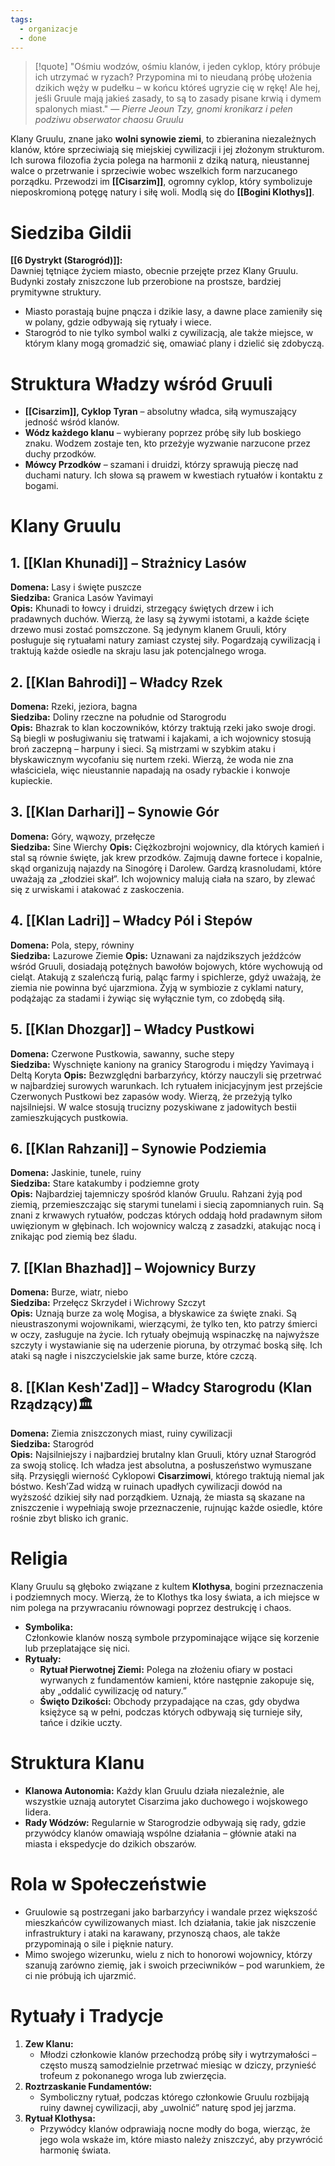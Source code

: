 ```yaml
---
tags:
  - organizacje
  - done
---
```

> [!quote] "Ośmiu wodzów, ośmiu klanów, i jeden cyklop, który próbuje ich utrzymać w ryzach? Przypomina mi to nieudaną próbę ułożenia dzikich węży w pudełku – w końcu któreś ugryzie cię w rękę! Ale hej, jeśli Gruule mają jakieś zasady, to są to zasady pisane krwią i dymem spalonych miast."
>— _Pierre Jeoun Tzy, gnomi kronikarz i pełen podziwu obserwator chaosu Gruulu_

Klany Gruulu, znane jako **wolni synowie ziemi**, to zbieranina niezależnych klanów, które sprzeciwiają się miejskiej cywilizacji i jej złożonym strukturom. Ich surowa filozofia życia polega na harmonii z dziką naturą, nieustannej walce o przetrwanie i sprzeciwie wobec wszelkich form narzucanego porządku. Przewodzi im **[[Cisarzim]]**, ogromny cyklop, który symbolizuje nieposkromioną potęgę natury i siłę woli. Modlą się do **[[Bogini Klothys]]**.
# Siedziba Gildii
**[[6 Dystrykt (Starogród)]]:**  
Dawniej tętniące życiem miasto, obecnie przejęte przez Klany Gruulu. Budynki zostały zniszczone lub przerobione na prostsze, bardziej prymitywne struktury.
- Miasto porastają bujne pnącza i dzikie lasy, a dawne place zamieniły się w polany, gdzie odbywają się rytuały i wiece.
- Starogród to nie tylko symbol walki z cywilizacją, ale także miejsce, w którym klany mogą gromadzić się, omawiać plany i dzielić się zdobyczą.
# Struktura Władzy wśród Gruuli
- **[[Cisarzim]], Cyklop Tyran** – absolutny władca, siłą wymuszający jedność wśród klanów.
- **Wódz każdego klanu** – wybierany poprzez próbę siły lub boskiego znaku. Wodzem zostaje ten, kto przeżyje wyzwanie narzucone przez duchy przodków.
- **Mówcy Przodków** – szamani i druidzi, którzy sprawują pieczę nad duchami natury. Ich słowa są prawem w kwestiach rytuałów i kontaktu z bogami.
# Klany Gruulu
## 1. [[Klan Khunadi]] – Strażnicy Lasów
 **Domena:** Lasy i święte puszcze  
 **Siedziba:** Granica Lasów Yavimayi  
 **Opis:** Khunadi to łowcy i druidzi, strzegący świętych drzew i ich pradawnych duchów. Wierzą, że lasy są żywymi istotami, a każde ścięte drzewo musi zostać pomszczone. Są jedynym klanem Gruuli, który posługuje się rytuałami natury zamiast czystej siły. Pogardzają cywilizacją i traktują każde osiedle na skraju lasu jak potencjalnego wroga.
## 2. [[Klan Bahrodi]] – Władcy Rzek
**Domena:** Rzeki, jeziora, bagna  
**Siedziba:** Doliny rzeczne na południe od Starogrodu  
**Opis:** Bhazrak to klan koczowników, którzy traktują rzeki jako swoje drogi. Są biegli w posługiwaniu się tratwami i kajakami, a ich wojownicy stosują broń zaczepną – harpuny i sieci. Są mistrzami w szybkim ataku i błyskawicznym wycofaniu się nurtem rzeki. Wierzą, że woda nie zna właściciela, więc nieustannie napadają na osady rybackie i konwoje kupieckie.
## 3. [[Klan Darhari]] – Synowie Gór
 **Domena:** Góry, wąwozy, przełęcze  
 **Siedziba:** Sine Wierchy 
 **Opis:** Ciężkozbrojni wojownicy, dla których kamień i stal są równie święte, jak krew przodków. Zajmują dawne fortece i kopalnie, skąd organizują najazdy na Sinogórę i Darolew. Gardzą krasnoludami, które uważają za „złodziei skał”. Ich wojownicy malują ciała na szaro, by zlewać się z urwiskami i atakować z zaskoczenia.
## 4. [[Klan Ladri]] – Władcy Pól i Stepów
 **Domena:** Pola, stepy, równiny  
 **Siedziba:** Lazurowe Ziemie
 **Opis:** Uznawani za najdzikszych jeźdźców wśród Gruuli, dosiadają potężnych bawołów bojowych, które wychowują od cieląt. Atakują z szaleńczą furią, paląc farmy i spichlerze, gdyż uważają, że ziemia nie powinna być ujarzmiona. Żyją w symbiozie z cyklami natury, podążając za stadami i żywiąc się wyłącznie tym, co zdobędą siłą.
## 5. [[Klan Dhozgar]] – Władcy Pustkowi
 **Domena:** Czerwone Pustkowia, sawanny, suche stepy  
 **Siedziba:** Wyschnięte kaniony na granicy Starogrodu i między Yavimayą i Deltą Koryta
 **Opis:** Bezwzględni barbarzyńcy, którzy nauczyli się przetrwać w najbardziej surowych warunkach. Ich rytuałem inicjacyjnym jest przejście Czerwonych Pustkowi bez zapasów wody. Wierzą, że przeżyją tylko najsilniejsi. W walce stosują trucizny pozyskiwane z jadowitych bestii zamieszkujących pustkowia.
## 6. [[Klan Rahzani]] – Synowie Podziemia
 **Domena:** Jaskinie, tunele, ruiny  
 **Siedziba:** Stare katakumby i podziemne groty  
 **Opis:** Najbardziej tajemniczy spośród klanów Gruulu. Rahzani żyją pod ziemią, przemieszczając się starymi tunelami i siecią zapomnianych ruin. Są znani z krwawych rytuałów, podczas których oddają hołd pradawnym siłom uwięzionym w głębinach. Ich wojownicy walczą z zasadzki, atakując nocą i znikając pod ziemią bez śladu.
## 7. [[Klan Bhazhad]] – Wojownicy Burzy
 **Domena:** Burze, wiatr, niebo  
 **Siedziba:** Przełęcz Skrzydeł i Wichrowy Szczyt  
 **Opis:** Uznają burze za wolę Mogisa, a błyskawice za święte znaki. Są nieustraszonymi wojownikami, wierzącymi, że tylko ten, kto patrzy śmierci w oczy, zasługuje na życie. Ich rytuały obejmują wspinaczkę na najwyższe szczyty i wystawianie się na uderzenie pioruna, by otrzymać boską siłę. Ich ataki są nagłe i niszczycielskie jak same burze, które czczą.
## 8. [[Klan Kesh'Zad]] – Władcy Starogrodu (**Klan Rządzący**)🏛️
**Domena:** Ziemia zniszczonych miast, ruiny cywilizacji  
 **Siedziba:** Starogród  
 **Opis:** Najsilniejszy i najbardziej brutalny klan Gruuli, który uznał Starogród za swoją stolicę. Ich władza jest absolutna, a posłuszeństwo wymuszane siłą. Przysięgli wierność Cyklopowi **Cisarzimowi**, którego traktują niemal jak bóstwo. Kesh’Zad widzą w ruinach upadłych cywilizacji dowód na wyższość dzikiej siły nad porządkiem. Uznają, że miasta są skazane na zniszczenie i wypełniają swoje przeznaczenie, rujnując każde osiedle, które rośnie zbyt blisko ich granic.
# Religia
Klany Gruulu są głęboko związane z kultem **Klothysa**, bogini przeznaczenia i podziemnych mocy. Wierzą, że to Klothys tka losy świata, a ich miejsce w nim polega na przywracaniu równowagi poprzez destrukcję i chaos.
- **Symbolika:**  
    Członkowie klanów noszą symbole przypominające wijące się korzenie lub przeplatające się nici.
- **Rytuały:**
    - **Rytuał Pierwotnej Ziemi:** Polega na złożeniu ofiary w postaci wyrwanych z fundamentów kamieni, które następnie zakopuje się, aby „oddalić cywilizację od natury.”
    - **Święto Dzikości:** Obchody przypadające na czas, gdy obydwa księżyce są w pełni, podczas których odbywają się turnieje siły, tańce i dzikie uczty.
# Struktura Klanu
- **Klanowa Autonomia:** Każdy klan Gruulu działa niezależnie, ale wszystkie uznają autorytet Cisarzima jako duchowego i wojskowego lidera.
- **Rady Wódzów:** Regularnie w Starogrodzie odbywają się rady, gdzie przywódcy klanów omawiają wspólne działania – głównie ataki na miasta i ekspedycje do dzikich obszarów.
# Rola w Społeczeństwie
- Gruulowie są postrzegani jako barbarzyńcy i wandale przez większość mieszkańców cywilizowanych miast. Ich działania, takie jak niszczenie infrastruktury i ataki na karawany, przynoszą chaos, ale także przypominają o sile i pięknie natury.
- Mimo swojego wizerunku, wielu z nich to honorowi wojownicy, którzy szanują zarówno ziemię, jak i swoich przeciwników – pod warunkiem, że ci nie próbują ich ujarzmić.
# Rytuały i Tradycje
1. **Zew Klanu:**
    - Młodzi członkowie klanów przechodzą próbę siły i wytrzymałości – często muszą samodzielnie przetrwać miesiąc w dziczy, przynieść trofeum z pokonanego wroga lub zwierzęcia.
2. **Roztrzaskanie Fundamentów:**
    - Symboliczny rytuał, podczas którego członkowie Gruulu rozbijają ruiny dawnej cywilizacji, aby „uwolnić” naturę spod jej jarzma.
3. **Rytuał Klothysa:**
    - Przywódcy klanów odprawiają nocne modły do boga, wierząc, że jego wola wskaże im, które miasto należy zniszczyć, aby przywrócić harmonię świata.